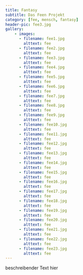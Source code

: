 ```yaml
---
title: Fantasy
subtitle: Das Feen Projekt
category: [fee, mensch, fantasy]
header-pic: fee3.jpg
gallery: 
    - images:
      - filename: fee1.jpg
        alttext: fee
      - filename: fee2.jpg
        alttext: fee
      - filename: fee3.jpg
        alttext: fee
      - filename: fee4.jpg
        alttext: fee
      - filename: fee5.jpg
        alttext: fee
      - filename: fee6.jpg
        alttext: fee
      - filename: fee7.jpg
        alttext: fee
      - filename: fee8.jpg
        alttext: fee
      - filename: fee9.jpg
        alttext: fee
      - filename: fee10.jpg
        alttext: fee
      - filename: fee11.jpg
        alttext: fee
      - filename: fee12.jpg
        alttext: fee
      - filename: fee13.jpg
        alttext: fee
      - filename: fee14.jpg
        alttext: fee
      - filename: fee15.jpg
        alttext: fee
      - filename: fee16.jpg
        alttext: fee
      - filename: fee17.jpg
        alttext: fee
      - filename: fee18.jpg
        alttext: fee
      - filename: fee19.jpg
        alttext: fee
      - filename: fee20.jpg
        alttext: fee
      - filename: fee21.jpg
        alttext: fee
      - filename: fee22.jpg
        alttext: fee
      - filename: fee23.jpg
        alttext: fee
---
```


beschreibender Text hier